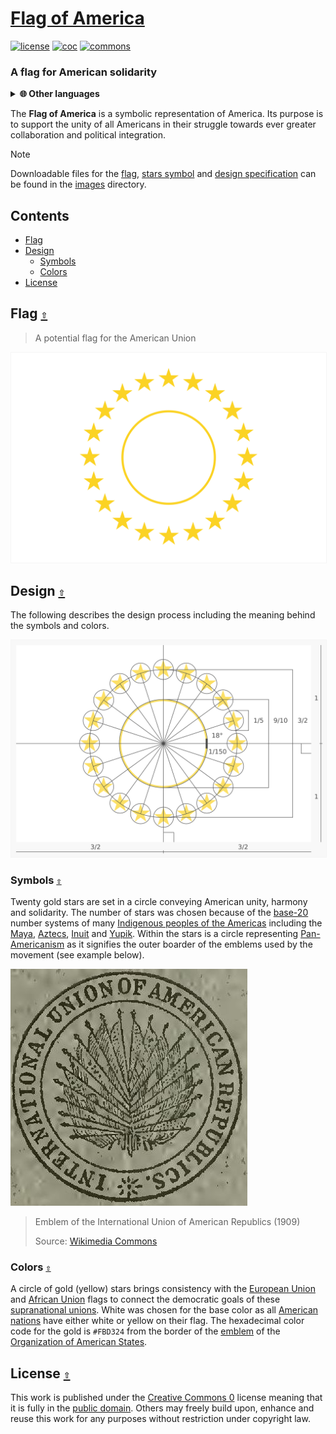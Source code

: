 # [Flag of America](https://github.com/andrewtavis/flag-of-america)

[![license](https://img.shields.io/github/license/andrewtavis/flag-of-america.svg?label=)](LICENSE.txt)
[![coc](https://img.shields.io/badge/Contributor%20Covenant-ff69b4.svg)](.github/CODE_OF_CONDUCT.md)
[![commons](https://img.shields.io/badge/Wikimedia%20Commons-006699.svg?logo=WikimediaCommons&logoColor=ffffff)](https://commons.wikimedia.org/wiki/File:Flag_of_America.svg)

<!-- [![wikipedia](https://img.shields.io/badge/Wikipedia-990000.svg?logo=Wikipedia&logoColor=ffffff)](https://en.wikipedia.org/)
[![wikidata](https://img.shields.io/badge/Wikidata-339966.svg?logo=Wikidata&logoColor=ffffff)](https://www.wikidata.org/) -->

### A flag for American solidarity

<details><summary><strong>🌐 Other languages</strong></summary>
<p>

- [Aymara](./READMES/README-ay.md)
- [Nederlands](./READMES/README-nl.md)
- English
- [Español](./READMES/README-es.md)
- [Français](./READMES/README-fr.md)
- [Guarani](./READMES/README-gn.md)
- [Haitian Creole](./READMES/README-ht.md)
- [Português](./READMES/README-pt.md)
- [Quechua](./READMES/README-qu.md)

</p>
</details>

The **Flag of America** is a symbolic representation of America. Its purpose is to support the unity of all Americans in their struggle towards ever greater collaboration and political integration.

> [!NOTE]
> Downloadable files for the [flag](./images/flag/), [stars symbol](/images/symbol/) and [design specification](/images/design_specification/) can be found in the [images](./images/) directory.

<a id="contents"></a>

## **Contents**

- [Flag](#flag-)
- [Design](#design-)
  - [Symbols](#symbols-)
  - [Colors](#colors-)
- [License](#license-)

<a id="flag-"></a>

## Flag [`⇧`](#contents)

> A potential flag for the American Union

<div align="left">
<a href="./images/flag/flag_of_america.png"><img src="./images/flag/flag_of_america.svg" width="600" style="border:1px solid #F5F5F5;" alt="Flag of America"></a>
</div>

<a id="design-"></a>

## Design [`⇧`](#contents)

The following describes the design process including the meaning behind the symbols and colors.

<div align="left">
<a href="./images/design_specification/flag_of_america_design_specification.png"><img src="./images/design_specification/flag_of_america_design_specification.svg" width="600" style="border:1px solid #F5F5F5;" alt="Flag of America design specification"></a>
</div>

<a id="symbols-"></a>

### Symbols [`⇧`](#contents)

Twenty gold stars are set in a circle conveying American unity, harmony and solidarity. The number of stars was chosen because of the [base-20](https://en.wikipedia.org/wiki/Vigesimal) number systems of many [Indigenous peoples of the Americas](https://en.wikipedia.org/wiki/Indigenous_peoples_of_the_Americas) including the [Maya](https://en.wikipedia.org/wiki/Maya_civilization), [Aztecs](https://en.wikipedia.org/wiki/Aztecs), [Inuit](https://en.wikipedia.org/wiki/Inuit) and [Yupik](https://en.wikipedia.org/wiki/Yupik_peoples). Within the stars is a circle representing [Pan-Americanism](https://en.wikipedia.org/wiki/Pan-Americanism) as it signifies the outer boarder of the emblems used by the movement (see example below).

<div align="left">
<a href=".github/resources/international_union_of_american_republics_logo_in_1909_from_publication_cacao_(1909)_(ia_cacao00inte)_(page_1_crop).jpg"><img src=".github/resources/international_union_of_american_republics_logo_in_1909_from_publication_cacao_(1909)_(ia_cacao00inte)_(page_1_crop).jpg" width="379" alt="Emblem of the International Union of American Republics from 1909"></a>
</div>

> Emblem of the International Union of American Republics (1909)
>
> Source: [Wikimedia Commons](<https://commons.wikimedia.org/wiki/File:%22International_Union_of_American_Republics%22_logo_in_1909_-_from_publication_Cacao_(1909)_(IA_cacao00inte)_(page_1_crop).jpg>)

<a id="colors-"></a>

### Colors [`⇧`](#contents)

A circle of gold (yellow) stars brings consistency with the [European Union](https://en.wikipedia.org/wiki/European_Union) and [African Union](https://en.wikipedia.org/wiki/African_Union) flags to connect the democratic goals of these [supranational unions](https://en.wikipedia.org/wiki/Supranational_union). White was chosen for the base color as all [American nations](https://en.wikipedia.org/wiki/List_of_sovereign_states_and_dependent_territories_in_the_Americas) have either white or yellow on their flag. The hexadecimal color code for the gold is `#FBD324` from the border of the [emblem](https://en.wikipedia.org/wiki/Flag_of_the_Organization_of_American_States) of the [Organization of American States](https://en.wikipedia.org/wiki/Organization_of_American_States).

<a id="license-"></a>

## License [`⇧`](#contents)

This work is published under the [Creative Commons 0](https://creativecommons.org/share-your-work/public-domain/cc0/) license meaning that it is fully in the [public domain](https://en.wikipedia.org/wiki/Public_domain). Others may freely build upon, enhance and reuse this work for any purposes without restriction under copyright law.
